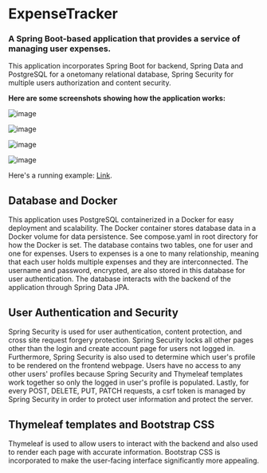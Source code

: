# ExpenseTracker

### A Spring Boot-based application that provides a service of managing user expenses. 
This application incorporates Spring Boot for backend, Spring Data and PostgreSQL for a onetomany relational database, Spring Security for multiple users authorization and content security.

**Here are some screenshots showing how the application works:**

![image](https://github.com/user-attachments/assets/8c8c255f-fa19-47c5-9faf-48841def8d53)


![image](https://github.com/user-attachments/assets/a42709a2-69f1-407a-86c6-fc02d16b29f5)


![image](https://github.com/user-attachments/assets/922f7cd9-971f-4b37-8a8a-7d1d53dcb3a5)


![image](https://github.com/user-attachments/assets/14e1a733-4007-429b-b7b8-8d7e7dae5ec6)


Here's a running example: [Link](http://34.121.220.215:8080/login).


## Database and Docker
This application uses PostgreSQL containerized in a Docker for easy deployment and scalability. The Docker container stores database data in a Docker volume for data persistence. See compose.yaml in root directory for how the Docker is set. The database contains two tables, one for user and one for expenses. Users to expenses is a one to many relationship, meaning that each user holds multiple expenses and they are interconnected. The username and password, encrypted, are also stored in this database for user authentication. The database interacts with the backend of the application through Spring Data JPA.

## User Authentication and Security
Spring Security is used for user authentication, content protection, and cross site request forgery protection. Spring Security locks all other pages other than the login and create account page for users not logged in. Furthermore, Spring Security is also used to determine which user's profile to be rendered on the frontend webpage. Users have no access to any other users' profiles because Spring Security and Thymeleaf templates work together so only the logged in user's profile is populated. Lastly, for every POST, DELETE, PUT, PATCH requests, a csrf token is managed by Spring Security in order to protect user information and protect the server.

## Thymeleaf templates and Bootstrap CSS
Thymeleaf is used to allow users to interact with the backend and also used to render each page with accurate information. Bootstrap CSS is incorporated to make the user-facing interface significantly more appealing.
